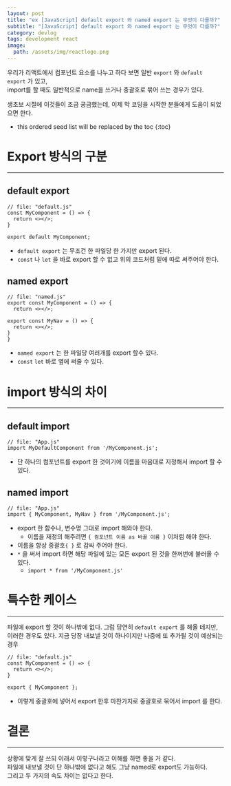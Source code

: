 ```yaml
---
layout: post
title: "ex [JavaScript] default export 와 named export 는 무엇이 다를까?"
subtitle: "[JavaScript] default export 와 named export 는 무엇이 다를까?"
category: devlog
tags: development react
image:
  path: /assets/img/reactlogo.png
---
```


우리가 리액트에서 컴포넌트 요소를 나누고 하다 보면 일반 `export` 와 `default export` 가 있고,  
import를 할 때도 일반적으로 name을 쓰거나 중괄호로 묶어 쓰는 경우가 있다.

생초보 시절에 이것들이 조금 궁금했는데, 이제 막 코딩을 시작한 분들에게 도움이 되었으면 한다.

<!-- more -->

- this ordered seed list will be replaced by the toc
  {:toc}

# Export 방식의 구분

---

## default export

```react
// file: "default.js"
const MyComponent = () => {
  return <></>;
}

export default MyComponent;
```

- `default export` 는 무조건 한 파일당 한 가지만 export 된다.
- `const` 나 `let` 을 바로 export 할 수 없고 위의 코드처럼 밑에 따로 써주어야 한다.

## named export

```react
// file: "named.js"
export const MyComponent = () => {
  return <></>;

export const MyNav = () => {
  return <></>;
}
}
```

- `named export` 는 한 파일당 여러개를 export 할수 있다.
- `const` `let` 바로 옆에 써줄 수 있다.

# import 방식의 차이

---

## default import

```react
// file: "App.js"
import MyDefaultComponent from '/MyComponent.js';
```

- 단 하나의 컴포넌트를 export 한 것이기에 이름을 마음대로 지정해서 import 할 수 있다.

## named import

```react
// file: "App.js"
import { MyComponent, MyNav } from '/MyComponent.js';
```

- export 한 함수나, 변수명 그대로 import 해와야 한다.
  - 이름을 재정의 해주려면 `{ 컴포넌트 이름 as 바꿀 이름 }` 이처럼 해야 한다.
- 이름을 항상 중괄호`{ }` 로 감싸 주어야 한다.
- `*` 을 써서 import 하면 해당 파일에 있는 모든 export 된 것을 한꺼번에 불러올 수 있다.
  - `import * from '/MyComponent.js'`

# 특수한 케이스

---

파일에 export 할 것이 하나밖에 없다. 그럼 당연히 `default export` 를 해올 테지만,  
이러한 경우도 있다. 지금 당장 내보낼 것이 하나이지만 나중에 또 추가될 것이 예상되는 경우

```react
// file: "default.js"
const MyComponent = () => {
  return <></>;
}

export { MyComponent };
```

- 이렇게 중괄호에 넣어서 export 한후 마찬가지로 중괄호로 묶어서 import 를 한다.

# 결론

---

상황에 맞게 잘 쓰되 이래서 이렇구나라고 이해를 하면 좋을 거 같다.  
파일에 내보낼 것이 단 하나밖에 없다고 해도 그냥 named로 export도 가능하다.  
그리고 두 가지의 속도 차이는 없다고 한다.
